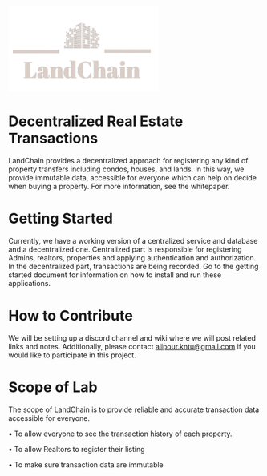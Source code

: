 
<img src="Documentation/logo.png" alt="alt text text-center" width="300" /> 

# Decentralized Real Estate Transactions

LandChain provides a decentralized approach for registering any kind of property transfers including condos, houses, and lands. In this way, we provide immutable data, accessible for everyone which can help on decide when buying a property. For more information, see the whitepaper.

# Getting Started
Currently, we have a working version of a centralized service and database and a decentralized one. Centralized part is responsible for registering Admins, realtors, properties and applying authentication and authorization. In the decentralized part, transactions are being recorded. Go to the getting started document for information on how to install and run these applications.

# How to Contribute
We will be setting up a discord channel and wiki where we will post related links and notes. Additionally, please contact alipour.kntu@gmail.com if you would like to participate in this project.

# Scope of Lab
The scope of LandChain is to provide reliable and accurate transaction data accessible for everyone.

•	To allow everyone to see the transaction history of each property.

•	To allow Realtors to register their listing

•	To make sure transaction data are immutable
